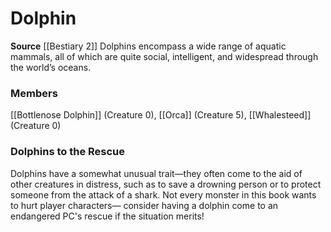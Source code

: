 ﻿---
creature_family: Dolphin
id: '131'
name: Dolphin
rarity: Common
source: '[[DATABASE/source/Bestiary 2|Bestiary 2]]'
trait: null
type: Creature Family

---
# Dolphin

**Source** [[Bestiary 2]] 
Dolphins encompass a wide range of aquatic mammals, all of which are quite social, intelligent, and widespread through the world’s oceans.

### Members

[[Bottlenose Dolphin]] (Creature 0), [[Orca]] (Creature 5), [[Whalesteed]] (Creature 0)

###  Dolphins to the Rescue

Dolphins have a somewhat unusual trait—they often come to the aid of other creatures in distress, such as to save a drowning person or to protect someone from the attack of a shark. Not every monster in this book wants to hurt player characters— consider having a dolphin come to an endangered PC's rescue if the situation merits!